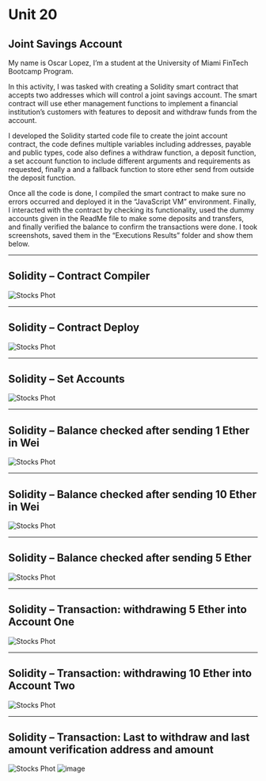 # Unit 20

## Joint Savings Account

My name is Oscar Lopez, I’m a student at the University of Miami FinTech Bootcamp Program.

In this activity, I was tasked with creating a Solidity smart contract that accepts two addresses which will control a joint savings account. The smart contract will use ether management functions to implement a financial institution’s customers with features to deposit and withdraw funds from the account.

I developed the Solidity started code file to create the joint account contract, the code defines multiple variables including addresses, payable and public types, code also defines a withdraw function, a deposit function, a set account function to include different arguments and requirements as requested, finally a and a fallback function to store ether send from outside the deposit function.

Once all the code is done, I compiled the smart contract to make sure no errors occurred and deployed it in the “JavaScript VM” environment. Finally, I interacted with the contract by checking its functionality, used the dummy accounts given in the ReadMe file to make some deposits and transfers, and finally verified the balance to confirm the transactions were done. I took screenshots, saved them in the “Executions Results” folder and show them below.


-----------------------------------------------------------------------------------------------------------------------------------------------------------

## Solidity – Contract Compiler
![Stocks Phot](https://github.com/Maurolp15/Unit_20_Joint_Savings_Account/blob/main/Execution_Results/Screenshot_1.png?raw=true)


-----------------------------------------------------------------------------------------------------------------------------------------------------------

## Solidity – Contract Deploy
![Stocks Phot](https://github.com/Maurolp15/Unit_20_Joint_Savings_Account/blob/main/Execution_Results/Screenshot_2.png?raw=true)


-----------------------------------------------------------------------------------------------------------------------------------------------------------

## Solidity – Set Accounts
![Stocks Phot](https://github.com/Maurolp15/Unit_20_Joint_Savings_Account/blob/main/Execution_Results/Screenshot_3.png?raw=true)


-----------------------------------------------------------------------------------------------------------------------------------------------------------

## Solidity – Balance checked after sending 1 Ether in Wei
![Stocks Phot](https://github.com/Maurolp15/Unit_20_Joint_Savings_Account/blob/main/Execution_Results/Screenshot_4.png?raw=true)


-----------------------------------------------------------------------------------------------------------------------------------------------------------

## Solidity – Balance checked after sending 10 Ether in Wei
![Stocks Phot](https://github.com/Maurolp15/Unit_20_Joint_Savings_Account/blob/main/Execution_Results/Screenshot_5.png?raw=true)


-----------------------------------------------------------------------------------------------------------------------------------------------------------

## Solidity – Balance checked after sending 5 Ether
![Stocks Phot](https://github.com/Maurolp15/Unit_20_Joint_Savings_Account/blob/main/Execution_Results/Screenshot_6.png?raw=true)


-----------------------------------------------------------------------------------------------------------------------------------------------------------

## Solidity – Transaction: withdrawing 5 Ether into Account One
![Stocks Phot](https://github.com/Maurolp15/Unit_20_Joint_Savings_Account/blob/main/Execution_Results/Screenshot_7.png?raw=true)


-----------------------------------------------------------------------------------------------------------------------------------------------------------

## Solidity – Transaction: withdrawing 10 Ether into Account Two
![Stocks Phot](https://github.com/Maurolp15/Unit_20_Joint_Savings_Account/blob/main/Execution_Results/Screenshot_8.png?raw=true)


-----------------------------------------------------------------------------------------------------------------------------------------------------------

## Solidity – Transaction: Last to withdraw and last amount verification address and amount
![Stocks Phot](https://github.com/Maurolp15/Unit_20_Joint_Savings_Account/blob/main/Execution_Results/Screenshot_9.png?raw=true)
![image](https://user-images.githubusercontent.com/95111131/166849866-bbd84913-2cd0-4b98-ac4c-e8bba08fe201.png)
